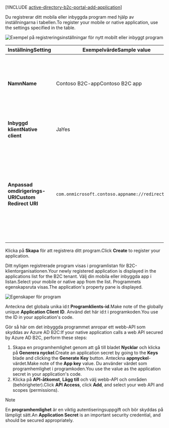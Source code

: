 [!INCLUDE [active-directory-b2c-portal-add-application](active-directory-b2c-portal-add-application.md)]

<span data-ttu-id="36588-101">Du registrerar ditt mobila eller inbyggda program med hjälp av inställningarna i tabellen.</span><span class="sxs-lookup"><span data-stu-id="36588-101">To register your mobile or native application, use the settings specified in the table.</span></span>

![Exempel på registreringsinställningar för nytt mobilt eller inbyggt program](./media/active-directory-b2c-register-mobile-native-app/b2c-new-mobile-native-app-settings.png)

| <span data-ttu-id="36588-103">Inställning</span><span class="sxs-lookup"><span data-stu-id="36588-103">Setting</span></span>      | <span data-ttu-id="36588-104">Exempelvärde</span><span class="sxs-lookup"><span data-stu-id="36588-104">Sample value</span></span>  | <span data-ttu-id="36588-105">Beskrivning</span><span class="sxs-lookup"><span data-stu-id="36588-105">Description</span></span>                                        |
| ------------ | ------- | -------------------------------------------------- |
| <span data-ttu-id="36588-106">**Namn**</span><span class="sxs-lookup"><span data-stu-id="36588-106">**Name**</span></span> | <span data-ttu-id="36588-107">Contoso B2C-app</span><span class="sxs-lookup"><span data-stu-id="36588-107">Contoso B2C app</span></span> | <span data-ttu-id="36588-108">Ange ett **namn** som beskriver programmet för konsumenterna.</span><span class="sxs-lookup"><span data-stu-id="36588-108">Enter a **Name** for the application that describes your application to consumers.</span></span> |
| <span data-ttu-id="36588-109">**Inbyggd klient**</span><span class="sxs-lookup"><span data-stu-id="36588-109">**Native client**</span></span> | <span data-ttu-id="36588-110">Ja</span><span class="sxs-lookup"><span data-stu-id="36588-110">Yes</span></span> | <span data-ttu-id="36588-111">Välj **Ja** om du har ett mobilt eller inbyggt program.</span><span class="sxs-lookup"><span data-stu-id="36588-111">Select **Yes** for a mobile or native application.</span></span> |
| <span data-ttu-id="36588-112">**Anpassad omdirigerings-URI**</span><span class="sxs-lookup"><span data-stu-id="36588-112">**Custom Redirect URI**</span></span> | `com.onmicrosoft.contoso.appname://redirect/path` | <span data-ttu-id="36588-113">Ange en omdirigerings-URI med ett anpassat schema.</span><span class="sxs-lookup"><span data-stu-id="36588-113">Enter a redirect URI with a custom scheme.</span></span> <span data-ttu-id="36588-114">Se till att välja en [bra omdirigerings-URI](../articles/active-directory-b2c/active-directory-b2c-app-registration.md#choosing-a-native-application-redirect-uri) som inte innehåller specialtecken, till exempel understreck.</span><span class="sxs-lookup"><span data-stu-id="36588-114">Make sure you choose a [good redirect URI](../articles/active-directory-b2c/active-directory-b2c-app-registration.md#choosing-a-native-application-redirect-uri) and do not include special characters such as underscores.</span></span> |

<span data-ttu-id="36588-115">Klicka på **Skapa** för att registrera ditt program.</span><span class="sxs-lookup"><span data-stu-id="36588-115">Click **Create** to register your application.</span></span>

<span data-ttu-id="36588-116">Ditt nyligen registrerade program visas i programlistan för B2C-klientorganisationen.</span><span class="sxs-lookup"><span data-stu-id="36588-116">Your newly registered application is displayed in the applications list for the B2C tenant.</span></span> <span data-ttu-id="36588-117">Välj din mobila eller inbyggda app i listan.</span><span class="sxs-lookup"><span data-stu-id="36588-117">Select your mobile or native app from the list.</span></span> <span data-ttu-id="36588-118">Programmets egenskapsruta visas.</span><span class="sxs-lookup"><span data-stu-id="36588-118">The application's property pane is displayed.</span></span>

![Egenskaper för program](./media/active-directory-b2c-register-mobile-native-app/b2c-mobile-native-app-properties.png)

<span data-ttu-id="36588-120">Anteckna det globala unika id:t **Programklients-id**.</span><span class="sxs-lookup"><span data-stu-id="36588-120">Make note of the globally unique **Application Client ID**.</span></span> <span data-ttu-id="36588-121">Använd det här id:t i programkoden.</span><span class="sxs-lookup"><span data-stu-id="36588-121">You use the ID in your application's code.</span></span>

<span data-ttu-id="36588-122">Gör så här om det inbyggda programmet anropar ett webb-API som skyddas av Azure AD B2C:</span><span class="sxs-lookup"><span data-stu-id="36588-122">If your native application calls a web API secured by Azure AD B2C, perform these steps:</span></span>
   1. <span data-ttu-id="36588-123">Skapa en programhemlighet genom att gå till bladet **Nycklar** och klicka på **Generera nyckel**.</span><span class="sxs-lookup"><span data-stu-id="36588-123">Create an application secret by going to the **Keys** blade and clicking the **Generate Key** button.</span></span> <span data-ttu-id="36588-124">Anteckna **appnyckel**-värdet.</span><span class="sxs-lookup"><span data-stu-id="36588-124">Make note of the **App key** value.</span></span> <span data-ttu-id="36588-125">Du använder värdet som programhemlighet i programkoden.</span><span class="sxs-lookup"><span data-stu-id="36588-125">You use the value as the application secret in your application's code.</span></span>
   2. <span data-ttu-id="36588-126">Klicka på **API-åtkomst**, **Lägg till** och välj webb-API och områden (behörigheter).</span><span class="sxs-lookup"><span data-stu-id="36588-126">Click **API Access**, click **Add**, and select your web API and scopes (permissions).</span></span>

> [!NOTE]
> <span data-ttu-id="36588-127">En **programhemlighet** är en viktig autentiseringsuppgift och bör skyddas på lämpligt sätt.</span><span class="sxs-lookup"><span data-stu-id="36588-127">An **Application Secret** is an important security credential, and should be secured appropriately.</span></span>
> 
